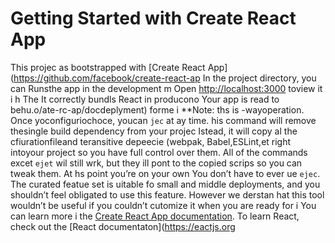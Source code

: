 # Getting Started with Create React App
This projec as bootstrapped with [Create React App](https://github.com/facebook/create-react-ap
In the project directory, you can 
Runsthe app in the development m
Open [http://localhost:3000](http://ocalhost:3000) toview it i h
The
It correctly bundls React in producono
Your app is read to behu.o/ate-rc-ap/docdeplyment) forme i
**Note: ths is  -wayoperation. Once yoconfiguriochoce, youcan `jec` at ay time. his command will remove thesingle build dependency from your projec
Istead, it will copy al the cfiurationfileand teransitive depeecie (webpak, Babel,ESLint,et right intoyour project so you have full control over them. All of the commands excet `ejet` wil still wrk, but they ill pont to the copied scrips so you can tweak them. At hs point you’re on your own
You don’t have to ever ue `ejec`. The curated featue set is uitable fo small and middle deployments, and you shouldn’t feel obligated to use this feature. However we derstan hat this tool wouldn’t be useful if you couldn’t cutomize it when you are ready for i
You can learn more i the [Create React App documentation](https://fcebook.github.io/create-react-app/docs/getting-started).
To learn React, check out the [React documentaton](https://eactjs.org
